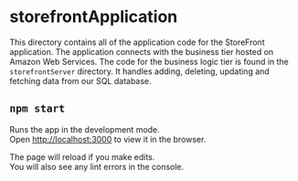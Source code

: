 # storefrontApplication
This directory contains all of the application code for the StoreFront application. The application connects with the business tier hosted on Amazon Web Services. The code for the business logic tier is found in the `storefrontServer` directory. It handles adding, deleting, updating and fetching data from our SQL database.

## `npm start`

Runs the app in the development mode.<br>
Open [http://localhost:3000](http://localhost:3000) to view it in the browser.

The page will reload if you make edits.<br>
You will also see any lint errors in the console.
